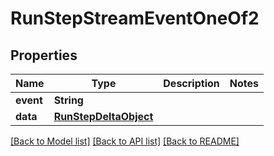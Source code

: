 # RunStepStreamEventOneOf2

## Properties
Name | Type | Description | Notes
------------ | ------------- | ------------- | -------------
**event** | **String** |  | 
**data** | [**RunStepDeltaObject**](RunStepDeltaObject.md) |  | 

[[Back to Model list]](../README.md#documentation-for-models) [[Back to API list]](../README.md#documentation-for-api-endpoints) [[Back to README]](../README.md)


